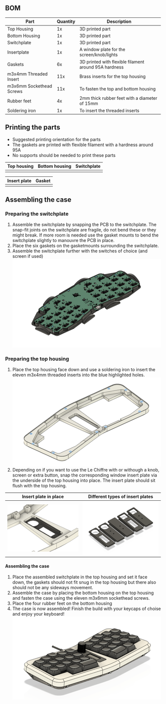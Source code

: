 ## BOM

| Part | Quantity | Description |
| ---- | -------- | ----------- |
| Top Housing | 1x | 3D printed part |
| Bottom Housing | 1x | 3D printed part | 
| Switchplate | 1x | 3D printed part | 
| Insertplate | 1x | A window plate for the screen/knob/lights |
| Gaskets | 6x | 3D printed with flexible filament around 95A hardness |
| m3x4mm Threaded Insert | 11x | Brass inserts for the top housing |
| m3x6mm Sockethead Screws | 11x | To fasten the top and bottom housing |
| Rubber feet | 4x | 2mm thick rubber feet with a diameter of 15mm |
| Soldering iron | 1x | To insert the threaded inserts |

## Printing the parts
* Suggested printing orientation for the parts
* The gaskets are printed with flexible filament with a hardness around 95A
* No supports should be needed to print these parts

| Top housing | Bottom housing | Switchplate |
| ----------- | -------------- | ----------- |
|  |  |  |

| Insert plate | Gasket |
| ------------ | ------ |
|  |  |

## Assembling the case
### Preparing the switchplate
1. Assemble the switchplate by snapping the PCB to the switchplate. The snap-fit joints on the switchplate are fragile, do not bend these or they might break. If more room is needed use the gasket mounts to bend the switchplate slightly to manouvre the PCB in place.
2. Place the six gaskets on the gasketmounts surrounding the switchplate.
3. Assemble the switchplate further with the switches of choice (and screen if used)
![](https://github.com/SineScire/LeChiffreCase/blob/862077270cdd7fa47359196c6d010f793a45b591/Images/SwitchplateStep.png)

### Preparing the top housing
1. Place the top housing face down and use a soldering iron to insert the eleven m3x4mm threaded inserts into the blue highlighted holes.
![](https://github.com/SineScire/LeChiffreCase/blob/862077270cdd7fa47359196c6d010f793a45b591/Images/TopHousingStep.png)
2. Depending on if you want to use the Le Chiffre with or withough a knob, screen or extra button, snap the corresponding window insert plate via the underside of the top housing into place. The insert plate should sit flush with the top housing.

| Insert plate in place | Different types of insert plates |
| --------------------- | -------------------------------- |
| ![](https://github.com/SineScire/LeChiffreCase/blob/862077270cdd7fa47359196c6d010f793a45b591/Images/InsertStep.png) | ![](https://github.com/SineScire/LeChiffreCase/blob/862077270cdd7fa47359196c6d010f793a45b591/Images/Inserts.png) |

#### Assembling the case
1. Place the assembled switchplate in the top housing and set it face down, the gaskets should not fit snug in the top housing but there also should not be any sideways movement.
2. Assemble the case by placing the bottom housing on the top housing and fasten the case using the eleven m3x6mm sockethead screws.
3. Place the four rubber feet on the bottom housing
4. The case is now assembled! Finish the build with your keycaps of choise and enjoy your keyboard!
![](https://github.com/SineScire/LeChiffreCase/blob/862077270cdd7fa47359196c6d010f793a45b591/Images/Angle.png)
